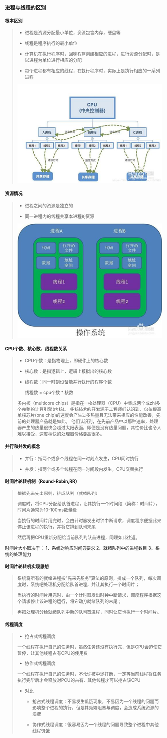 ### 进程与线程的区别

#### 根本区别
> - 进程是资源分配最小单位，资源包含内存，硬盘等
>
> - 线程是程序执行的最小单位
>
> - 计算机在执行程序时，回味程序创建相应的进程，进行资源分配时，是以进程为单位进行相应的分配
>
> - 每个进程都有相应的线程，在执行程序时，实际上是执行相应的一系列进程
>
> ![](img/进程和线程的关系.jpg)

#### 资源情况
> - 进程之间的资源是独立的
>
> - 同一进程内的线程共享本进程的资源
>
> ![](img/进程和线程资源共享情况.jpg)

#### CPU个数、核心数、线程数关系
> - CPU个数：是指物理上，即硬件上的核心数
>
> - 核心数：是指逻辑上，逻辑上模拟出的核心数
>
> - 线程数：同一时刻设备能并行执行的程序个数
>
>     线程数 = cpu个数 * 核数
>
> 多内核（multicore chips）是指在一枚处理器（CPU）中集成两个或zhi多个完整的计算引擎(内核)。
> 多核技术的开发源于工程师们认识到，仅仅提高单核芯片(one chip)的速度会产生过多热量且无法带来相应的性能改善，先前的处理器产品就是如此。
> 他们认识到，在先前产品中以那种速率，处理器产生的热量很快会超过太阳表面。即便是没有热量问题，其性价比也令人难以接受，速度稍快的处理器价格要高很多。

#### 并行和并发的概念
> - 并行：指两个或多个线程在同一时刻点发生，CPU同时执行
>
> - 并发：指两个或多个线程在同一时间段内发生，CPU交替执行

#### 时间片轮转机制（Round-Robin,RR）
> 根据先进先出原则，排成队列（就绪队列）
>
> 调度时，将CPU分配给队首进程，让其执行一个时间段（简称：时间片），时间片通常为10-100ms数量级
>
> 当执行的时间片用完时，会由计时器发出时钟中断请求，调度程序便据此来停止该进程的执行，并将它排到队列末尾
>
> 然后再把CPU重新分配给当前队列的队首进程，同理如此往返。

时间片大小取决于：
1、系统对响应时间的要求
2、就绪队列中的进程数目
3、系统的处理能力

#### 时间片轮转机实现思想
> 系统将所有的就绪进程按"先来先服务"算法的原则，排成一个队列，每次调度时，系统吧处理机分配给队首进程，并让其执行一个时间片；
>
> 当执行的时间片用完时，由一个计时器发出时钟中断请求，调度程序根据这个请求停止该进程的运行，将它动刀就绪队列的末尾；
>
> 再把处理机分给就绪队列中新的队列首进程，同时让它也执行一个时间片。

#### 线程调度
> - 抢占式线程调度
>
> 一个线程在执行自己的任务时，虽然任务还没有执行完，但是CPU会迫使它暂停，让其他线程占有CPU的使用权
>
> - 协作式线程调度
>
> 一个线程在执行自己的任务时，不允许被中途打断，一定等当前线程将任务执行完毕后才会释放对PCU的占有，其他线程才可以抢占该CPU
>
> - 对比
>
>    - 抢占式线程调度：不易发生饥饿现象，不易因为一个线程的问题而影响整个进程的执行，但是其频繁阻塞与调度，会造成系统资源的浪费
>
>    - 协作式线程调度：很容易因为一个线程的问题导致整个进程中其他线程饥饿